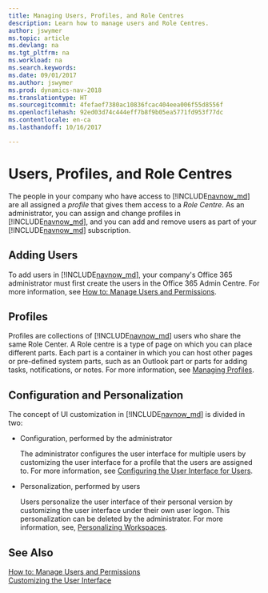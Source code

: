 ```yaml
---
title: Managing Users, Profiles, and Role Centres
description: Learn how to manage users and Role Centres.
author: jswymer
ms.topic: article
ms.devlang: na
ms.tgt_pltfrm: na
ms.workload: na
ms.search.keywords: 
ms.date: 09/01/2017
ms.author: jswymer
ms.prod: dynamics-nav-2018
ms.translationtype: HT
ms.sourcegitcommit: 4fefaef7380ac10836fcac404eea006f55d8556f
ms.openlocfilehash: 92ed03d74c444eff7b8f9b05ea5771fd953f77dc
ms.contentlocale: en-ca
ms.lasthandoff: 10/16/2017

---
```

# <a name="users-profiles-and-role-centers"></a>Users, Profiles, and Role Centres
The people in your company who have access to [!INCLUDE[navnow_md](includes/navnow_md.md)] are all assigned a *profile* that gives them access to a *Role Centre*. As an administrator, you can assign and change profiles in [!INCLUDE[navnow_md](includes/navnow_md.md)], and you can add and remove users as part of your [!INCLUDE[navnow_md](includes/navnow_md.md)] subscription.  

## <a name="adding-users"></a>Adding Users
To add users in [!INCLUDE[navnow_md](includes/navnow_md.md)], your company's Office 365 administrator must first create the users in the Office 365 Admin Centre. For more information, see [How to: Manage Users and Permissions](ui-how-users-permissions.md).  

## <a name="profiles"></a>Profiles
Profiles are collections of [!INCLUDE[navnow_md](includes/navnow_md.md)] users who share the same Role Center. A Role centre is a type of page on which you can place different parts. Each part is a container in which you can host other pages or pre-defined system parts, such as an Outlook part or parts for adding tasks, notifications, or notes. For more information, see [Managing Profiles](admin-profiles.md).

## <a name="configuration-and-personalization"></a>Configuration and Personalization
The concept of UI customization in [!INCLUDE[navnow_md](includes/navnow_md.md)] is divided in two:  

-   Configuration, performed by the administrator  

    The administrator configures the user interface for multiple users by customizing the user interface for a profile that the users are assigned to. For more information, see [Configuring the User Interface for Users](admin-configure-user-interface.md). 

-   Personalization, performed by users  

    Users personalize the user interface of their personal version by customizing the user interface under their own user logon. This personalization can be deleted by the administrator. For more information, see, [Personalizing Workspaces](ui-personalization-overview.md). 

## <a name="see-also"></a>See Also  
[How to: Manage Users and Permissions](ui-how-users-permissions.md)  
[Customizing the User Interface](ui-customizing-overview.md)   
<!-- [Security Overview](../Security%20Overview.md)-->

